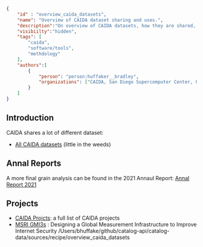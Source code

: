 ~~~json
{
    "id" : "overview_caida_datasets",
    "name": "Overview of CAIDA dataset sharing and uses.",
    "description":"On overview of CAIDA datasets, how they are shared, and how they are used." ,
    "visibiilty":"hidden",
    "tags": [
        "caida",
        "software/tools",
        "methdology"
    ],
    "authors":[
        {
            "person": "person:huffaker__bradley",
            "organizations": ["CAIDA, San Diego Supercomputer Center, University of California San Diego"]
        }
    ]
}
~~~

## Introduction

CAIDA shares a lot of different dataset:
- [All CAIDA datasets](https://catalog.caida.org/search?query=types=dataset)
  (little in the weeds)

## Annal Reports 
A more final grain analysis can be found in the 2021 Annaul Report:
  [Annal Report 2021](https://www.caida.org/about/annualreports/2021/)

## Projects
- [CAIDA Projcts](https://www.caida.org/projects/): a full list of CAIDA projects 
- [MSRI GMI3s](https://www.caida.org/funding/msri-gmi3s) : Designing a Global Measurement Infrastructure to Improve Internet Security
/Users/bhuffake/github/catalog-api/catalog-data/sources/recipe/overview_caida_datasets
